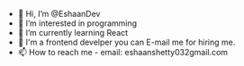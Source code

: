 - 👋 Hi, I’m @EshaanDev
- 👀 I’m interested in programming
- 🌱 I’m currently learning React
- 💞️ I'm a frontend develper you can E-mail me for hiring me.
- 📫 How to reach me - email: eshaanshetty032gmail.com

<!---
EshaanDev/EshaanDev is a ✨ special ✨ repository because its `README.md` (this file) appears on your GitHub profile.
You can click the Preview link to take a look at your changes.
--->
